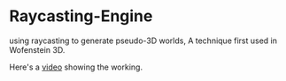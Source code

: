 # Raycasting-Engine
using raycasting to generate pseudo-3D worlds, A technique first used in Wofenstein 3D.




Here's a [video](https://youtu.be/f_dMA2AdWT0) showing the working.
